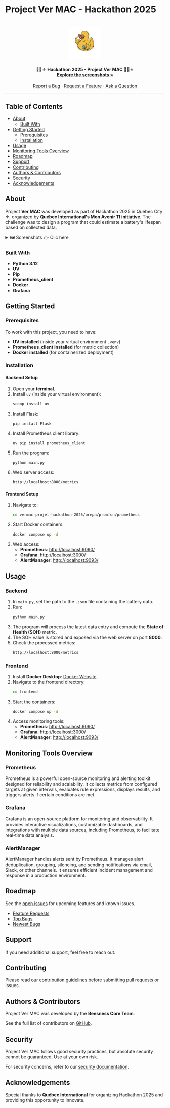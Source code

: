 # Project Ver MAC - Hackathon 2025

<h1 align="center">
  <a href="https://github.com/TheBeesness/project_ver_mac">
    <img src="docs/images/logo.png" alt="Logo" width="100" height="100">
  </a>
</h1>

<div align="center">
   🐝📸⚜️ <b>Hackathon 2025 - Project Ver MAC</b> 🐝📸⚜️
  <br />
  <a href="#about"><strong>Explore the screenshots »</strong></a>
  <br />
  <br />
  <a href="https://github.com/TheBeesness/project_ver_mac/issues/new?assignees=&labels=bug&template=01_BUG_REPORT.md&title=bug%3A+">Report a Bug</a>
  ·
  <a href="https://github.com/TheBeesness/project_ver_mac/issues/new?assignees=&labels=enhancement&template=02_FEATURE_REQUEST.md&title=feat%3A+">Request a Feature</a>
  ·
  <a href="https://github.com/TheBeesness/project_ver_mac/issues/new?assignees=&labels=question&template=04_SUPPORT_QUESTION.md&title=support%3A+">Ask a Question</a>
</div>

---

## Table of Contents

- [About](#about)
  - [Built With](#built-with)
- [Getting Started](#getting-started)
  - [Prerequisites](#prerequisites)
  - [Installation](#installation)
- [Usage](#usage)
- [Monitoring Tools Overview](#monitoring-tools-overview)
- [Roadmap](#roadmap)
- [Support](#support)
- [Contributing](#contributing)
- [Authors & Contributors](#authors--contributors)
- [Security](#security)
- [Acknowledgements](#acknowledgements)

## About

Project **Ver MAC** was developed as part of Hackathon 2025 in Quebec City ⚜️, organized by **Québec International's Mon Avenir TI initiative**. The challenge was to design a program that could estimate a battery's lifespan based on collected data.

<details>
<summary>🖼️ Screenshots 👉 Clic here </summary>
<br>
🛠️ Installation Process  
<img src="docs/images/installation.png" alt="installation">

🎨 Frontend Running  
<img src="docs/images/using.png" alt="frontend_running">

📊 Metrics Displayed on Web Interface  
<img src="docs/images/url_frontend.png" alt="metrics_web">

🐳 Docker Containers Overview  
<img src="docs/images/containers.png" alt="docker_containers">

⚙️ Docker Configuration View  
<img src="docs/images/config_view.png" alt="docker_config">

🎯 Prometheus Targets  
<img src="docs/images/target_prometheus.png" alt="prometheus_targets">

🔍 Querying Metrics in Prometheus  
<img src="docs/images/request_prometheus.png" alt="prometheus_query">

📊 Grafana Dashboard  
<img src="docs/images/gafana.png" alt="grafana_dashboard">

🚨 AlertManager Interface  
<img src="docs/images/alertmanager.png" alt="alertmanager">
</details>

### Built With

- **Python 3.12**
- **UV**
- **Pip**
- **Prometheus_client**
- **Docker**
- **Grafana**

## Getting Started

### Prerequisites

To work with this project, you need to have:

- **UV installed** (inside your virtual environment `.venv`)
- **Prometheus_client installed** (for metric collection)
- **Docker installed** (for containerized deployment)

### Installation

#### Backend Setup

1. Open your **terminal**.
2. Install `uv` (inside your virtual environment):
   ```sh
   scoop install uv
   ```
3. Install Flask:
   ```sh
   pip install Flask
   ```
4. Install Prometheus client library:
   ```sh
   uv pip install prometheus_client
   ```
5. Run the program:
   ```sh
   python main.py
   ```
6. Web server access:
   ```sh
   http://localhost:8000/metrics
   ```

#### Frontend Setup

1. Navigate to:
   ```sh
   cd vermac-projet-hackathon-2025/prepa/promfun/prometheus
   ```
2. Start Docker containers:
   ```sh
   docker compose up -d
   ```
3. Web access:
   - **Prometheus**: [http://localhost:9090/](http://localhost:9090/)
   - **Grafana**: [http://localhost:3000/](http://localhost:3000/)
   - **AlertManager**: [http://localhost:9093/](http://localhost:9093/)

## Usage

### Backend

1. In `main.py`, set the path to the `.json` file containing the battery data.
2. Run:
   ```sh
   python main.py
   ```
3. The program will process the latest data entry and compute the **State of Health (SOH)** metric.
4. The SOH value is stored and exposed via the web server on port **8000**.
5. Check the processed metrics:
   ```sh
   http://localhost:8000/metrics
   ```

### Frontend

1. Install **Docker Desktop**: [Docker Website](https://www.docker.com/)
2. Navigate to the frontend directory:
   ```sh
   cd frontend
   ```
3. Start the containers:
   ```sh
   docker compose up -d
   ```
4. Access monitoring tools:
   - **Prometheus**: [http://localhost:9090/](http://localhost:9090/)
   - **Grafana**: [http://localhost:3000/](http://localhost:3000/)
   - **AlertManager**: [http://localhost:9093/](http://localhost:9093/)

## Monitoring Tools Overview

### Prometheus
Prometheus is a powerful open-source monitoring and alerting toolkit designed for reliability and scalability. It collects metrics from configured targets at given intervals, evaluates rule expressions, displays results, and triggers alerts if certain conditions are met.

### Grafana
Grafana is an open-source platform for monitoring and observability. It provides interactive visualizations, customizable dashboards, and integrations with multiple data sources, including Prometheus, to facilitate real-time data analysis.

### AlertManager
AlertManager handles alerts sent by Prometheus. It manages alert deduplication, grouping, silencing, and sending notifications via email, Slack, or other channels. It ensures efficient incident management and response in a production environment.

## Roadmap

See the [open issues](https://github.com/TheBeesness/project_ver_mac/issues) for upcoming features and known issues.

- [Feature Requests](https://github.com/TheBeesness/project_ver_mac/issues?q=label%3Aenhancement+is%3Aopen+sort%3Areactions-%2B1-desc)
- [Top Bugs](https://github.com/TheBeesness/project_ver_mac/issues?q=is%3Aissue+is%3Aopen+label%3Abug+sort%3Areactions-%2B1-desc)
- [Newest Bugs](https://github.com/TheBeesness/project_ver_mac/issues?q=is%3Aopen+is%3Aissue+label%3Abug)

## Support

If you need additional support, feel free to reach out.

## Contributing

Please read [our contribution guidelines](docs/CONTRIBUTING.md) before submitting pull requests or issues.

## Authors & Contributors

Project Ver MAC was developed by the **Beesness Core Team**.

See the full list of contributors on [GitHub](https://github.com/TheBeesness/project_ver_mac/contributors).

## Security

Project Ver MAC follows good security practices, but absolute security cannot be guaranteed. Use at your own risk.

For security concerns, refer to our [security documentation](docs/SECURITY.md).

## Acknowledgements

Special thanks to **Québec International** for organizing Hackathon 2025 and providing this opportunity to innovate.

